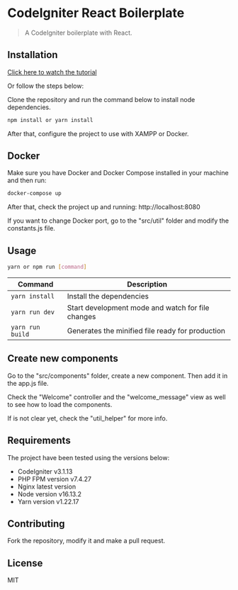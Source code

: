 # CodeIgniter React Boilerplate

> A CodeIgniter boilerplate with React.

## Installation

[Click here to watch the tutorial](https://www.youtube.com/watch?v=7IjwzSfqtA4)

Or follow the steps below:

Clone the repository and run the command below to install node dependencies.

```sh
npm install or yarn install
```

After that, configure the project to use with XAMPP or Docker.

## Docker

Make sure you have Docker and Docker Compose installed in your machine and then run:

```sh
docker-compose up
```

After that, check the project up and running: http://localhost:8080

If you want to change Docker port, go to the "src/util" folder and modify the constants.js file.

## Usage

```sh
yarn or npm run [command]
```

| Command          | Description                                       |
| ---------------- | ------------------------------------------------- |
| `yarn install`   | Install the dependencies                          |
| `yarn run dev`   | Start development mode and watch for file changes |
| `yarn run build` | Generates the minified file ready for production  |

## Create new components

Go to the "src/components" folder, create a new component. Then add it in the app.js file.

Check the "Welcome" controller and the "welcome_message" view as well to see how to load the components.

If is not clear yet, check the "util_helper" for more info.

## Requirements

The project have been tested using the versions below:

- CodeIgniter v3.1.13
- PHP FPM version v7.4.27
- Nginx latest version
- Node version v16.13.2
- Yarn version v1.22.17

## Contributing

Fork the repository, modify it and make a pull request.

## License

MIT
